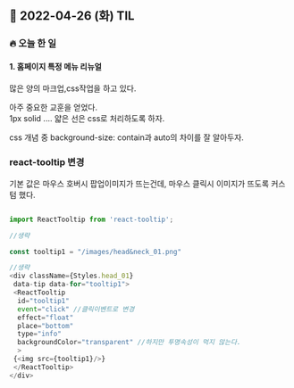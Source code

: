 ## 📆 2022-04-26 (화) TIL

### 🔥 오늘 한 일 <br>

#### 1. 홈페이지 특정 메뉴 리뉴얼

많은 양의 마크업,css작업을 하고 있다.

아주 중요한 교훈을 얻었다.  
1px solid .... 얇은 선은 css로 처리하도록 하자.  

css 개념 중 
background-size: contain과 auto의 차이를 잘 알아두자. 

### react-tooltip 변경


기본 값은 마우스 호버시 팝업이미지가 뜨는건데, 
마우스 클릭시 이미지가 뜨도록 커스텀 했다. 

```js

import ReactTooltip from 'react-tooltip';

//생략

const tooltip1 = "/images/head&neck_01.png"

//생략
<div className={Styles.head_01}
 data-tip data-for="tooltip1"> 
 <ReactTooltip
  id="tooltip1"
  event="click" //클릭이벤트로 변경
  effect="float"
  place="bottom"
  type="info"
  backgroundColor="transparent" //하지만 투명속성이 먹지 않는다.
  >
 {<img src={tooltip1}/>}
 </ReactTooltip>
</div>
```
